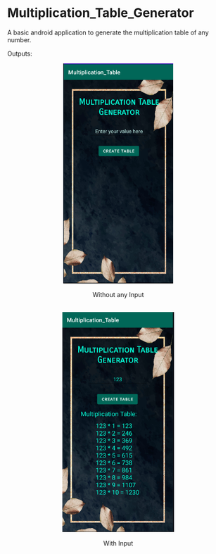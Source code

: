 # Multiplication_Table_Generator
A basic android application to generate the multiplication table of any number.

Outputs:
<br>
<div align="center"><img height= 500 src="Output/Empty.png"/></div>
<p align="center">Without any Input</p>
<br>
<div align="center"><img height= 500 src="Output/With Input.png"/></div>
<p align="center">With Input</p>
